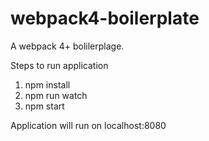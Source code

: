 # webpack4-boilerplate
A webpack 4+ bolilerplage.  

Steps to run application  

1. npm install
2. npm run watch
3. npm start 

Application will run on localhost:8080
